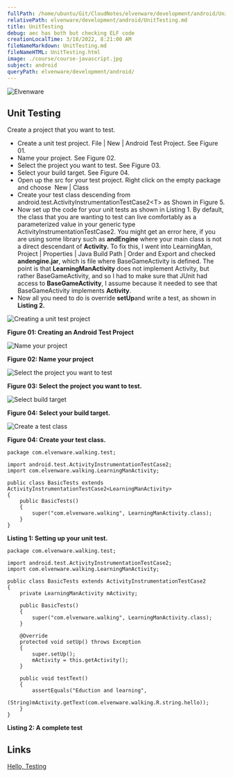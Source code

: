 ```yaml
---
fullPath: /home/ubuntu/Git/CloudNotes/elvenware/development/android/UnitTesting.md
relativePath: elvenware/development/android/UnitTesting.md
title: UnitTesting
debug: aec has both but checking ELF code
creationLocalTime: 3/18/2022, 8:21:00 AM
fileNameMarkdown: UnitTesting.md
fileNameHTML: UnitTesting.html
image: ./course/course-javascript.jpg
subject: android
queryPath: elvenware/development/android/
---
```


<!-- toc -->
<!-- tocstop -->

![Elvenware](../../images/elvenwarelogo.png)

Unit Testing
------------

Create a project that you want to test.

- Create a unit test project. File | New | Android Test Project. See
    Figure 01.
- Name your project. See Figure 02.
- Select the project you want to test. See Figure 03.
- Select your build target. See Figure 04.
- Open up the src for your test project. Right click on the empty
    package and choose  New | Class
- Create your test class descending from
    android.test.ActivityInstrumentationTestCase2\<T\> as Shown in
    Figure 5.
- Now set up the code for your unit tests as shown in Listing 1. By
    default, the class that you are wanting to test can live comfortably
    as a parameterized value in your generic type
    ActivityInstrumentationTestCase2. You might get an error here, if
    you are using some library such as **andEngine** where your main
    class is not a direct descendant of **Activity.** To fix this, I
    went into LearningMan, Project | Properties | Java Build Path |
    Order and Export and checked **andengine.jar**, which is file where
    BaseGameActivity is defined. The point is that
    **LearningManActivity** does not implement Activity, but rather
    BaseGameActivity, and so I had to make sure that JUnit had access to
    **BaseGameActivity**, I assume because it needed to see that
    BaseGameActivity implements **Activity**.
- Now all you need to do is override **setUp**and write a test, as
    shown in **Listing 2.**

![Creating a unit test project](images/UnitTest01-CreateProject.png)

**Figure 01: Creating an Android Test Project**

![Name your project](images/UnitTest02-NameProject.png)

**Figure 02: Name your project**

![Select the project you want to
test](images/UnitTest03-SelectProjectToTest.png)

**Figure 03: Select the project you want to test.**

![Select build target](images/UnitTest04-SelectBuildTarget.png)

**Figure 04: Select your build target.**

![Create a test class](images/UnitTest05-CreateTestClass.png)

**Figure 04: Create your test class.**

~~~~ {.code}
package com.elvenware.walking.test;

import android.test.ActivityInstrumentationTestCase2;
import com.elvenware.walking.LearningManActivity;

public class BasicTests extends ActivityInstrumentationTestCase2<LearningManActivity>
{
    public BasicTests()
    {
        super("com.elvenware.walking", LearningManActivity.class);
    }
}
~~~~

**Listing 1: Setting up your unit test.**

~~~~ {.code}
package com.elvenware.walking.test;

import android.test.ActivityInstrumentationTestCase2;
import com.elvenware.walking.LearningManActivity;

public class BasicTests extends ActivityInstrumentationTestCase2
{
    private LearningManActivity mActivity;

    public BasicTests()
    {
        super("com.elvenware.walking", LearningManActivity.class);
    }

    @Override
    protected void setUp() throws Exception 
    {
        super.setUp();
        mActivity = this.getActivity();
    }

    public void testText() 
    {
        assertEquals("Eduction and learning",
            (String)mActivity.getText(com.elvenware.walking.R.string.hello));
    }
}
~~~~

**Listing 2: A complete test**

Links
-----

[Hello,
Testing](http://developer.android.com/resources/tutorials/testing/helloandroid_test.html)

